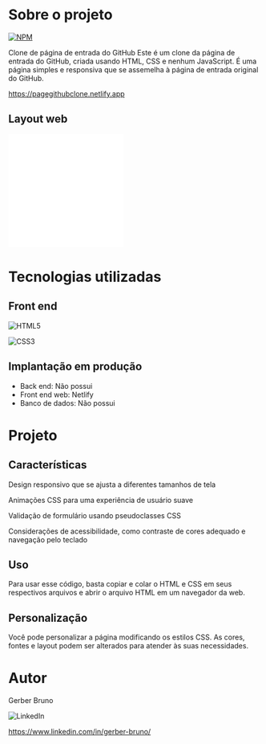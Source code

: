 
# Sobre o projeto

[![NPM](https://img.shields.io/npm/l/react)](https://github.com/devsuperior/sds1-wmazoni/blob/master/LICENSE)

Clone de página de entrada do GitHub
Este é um clone da página de entrada do GitHub, criada usando HTML, CSS e nenhum JavaScript. É uma página simples e responsiva que se assemelha à página de entrada original do GitHub.

https://pagegithubclone.netlify.app

## Layout web
![Web 1](https://github.com/Gerber-1/GITHUB/blob/main/assests/github-mark-white.png)

# Tecnologias utilizadas

## Front end

![HTML5](https://img.shields.io/badge/html5-%23E34F26.svg?style=for-the-badge&logo=html5&logoColor=white)

![CSS3](https://img.shields.io/badge/css3-%231572B6.svg?style=for-the-badge&logo=css3&logoColor=white)

## Implantação em produção
- Back end: Não possui
- Front end web: Netlify
- Banco de dados: Não possui
  
# Projeto

## Características

Design responsivo que se ajusta a diferentes tamanhos de tela

Animações CSS para uma experiência de usuário suave

Validação de formulário usando pseudoclasses CSS

Considerações de acessibilidade, como contraste de cores adequado e navegação pelo teclado

## Uso

Para usar esse código, basta copiar e colar o HTML e CSS em seus respectivos arquivos e abrir o arquivo HTML em um navegador da web.

## Personalização

Você pode personalizar a página modificando os estilos CSS. As cores, fontes e layout podem ser alterados para atender às suas necessidades.

# Autor

Gerber Bruno

![LinkedIn](https://img.shields.io/badge/linkedin-%230077B5.svg?style=for-the-badge&logo=linkedin&logoColor=white)

https://www.linkedin.com/in/gerber-bruno/
